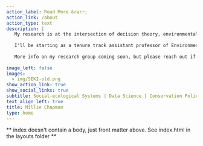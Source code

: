 ```yaml
---
action_label: Read More &rarr;
action_link: /about
action_type: text
description: | 
   My research is at the intersection of decision theory, environmental policy, and data justice, critically exploring where, when and how computational tools can help us develop effective and equitable strategies to meet global biodiversity and climate targets.  
   
   I'll be starting as a tenure track assistant professor of Environmental Policy at [ETH Zürich](https://ethz.ch/en.html) in the [Department of Environmental Systems Science](https://usys.ethz.ch/en/) in July 2025! In the meantime, I'm a visiting faculty researcher at [Google Research](https://research.google/), a research fellow at the [National Center for Ecological Analysis and Synthesis (NCEAS)](https://www.nceas.ucsb.edu/) and a core team member at [Climate Change AI (CCAI)](https://www.climatechange.ai/). I received my PhD from the University of California Berkeley in the department of [Environmental Science, Policy, and Management (ESPM)](https://ourenvironment.berkeley.edu/). 
   
   More info on my research group coming soon, but please reach out if you are interested in PhD or Postdoc opportunities (or if you just want to jam on ideas)!  
  
image_left: false
images:
  - img/SEKI-old.png
show_action_link: true
show_social_links: true
subtitle: Social-ecological Systems | Data Science | Conservation Policy 
text_align_left: true
title: Millie Chapman
type: home
---
```


** index doesn't contain a body, just front matter above.
See index.html in the layouts folder **

